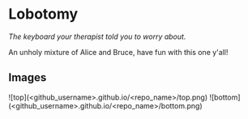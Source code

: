 # Lobotomy
*The keyboard your therapist told you to worry about.*

An unholy mixture of Alice and Bruce, have fun with this one y'all!

## Images
![top](<github_username>.github.io/<repo_name>/top.png)
![bottom](<github_username>.github.io/<repo_name>/bottom.png)